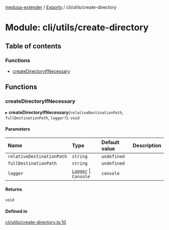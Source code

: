 [medusa-extender](../README.md) / [Exports](../modules.md) / cli/utils/create-directory

# Module: cli/utils/create-directory

## Table of contents

### Functions

- [createDirectoryIfNecessary](cli_utils_create_directory.md#createdirectoryifnecessary)

## Functions

### createDirectoryIfNecessary

▸ **createDirectoryIfNecessary**(`relativeDestinationPath`, `fullDestinationPath`, `logger?`): `void`

#### Parameters

| Name | Type | Default value | Description |
| :------ | :------ | :------ | :------ |
| `relativeDestinationPath` | `string` | `undefined` |  |
| `fullDestinationPath` | `string` | `undefined` |  |
| `logger` | [`Logger`](../classes/core_logger.Logger.md) \| `Console` | `console` |  |

#### Returns

`void`

#### Defined in

[cli/utils/create-directory.ts:10](https://github.com/adrien2p/medusa-extender/blob/4d59aa3/src/cli/utils/create-directory.ts#L10)
